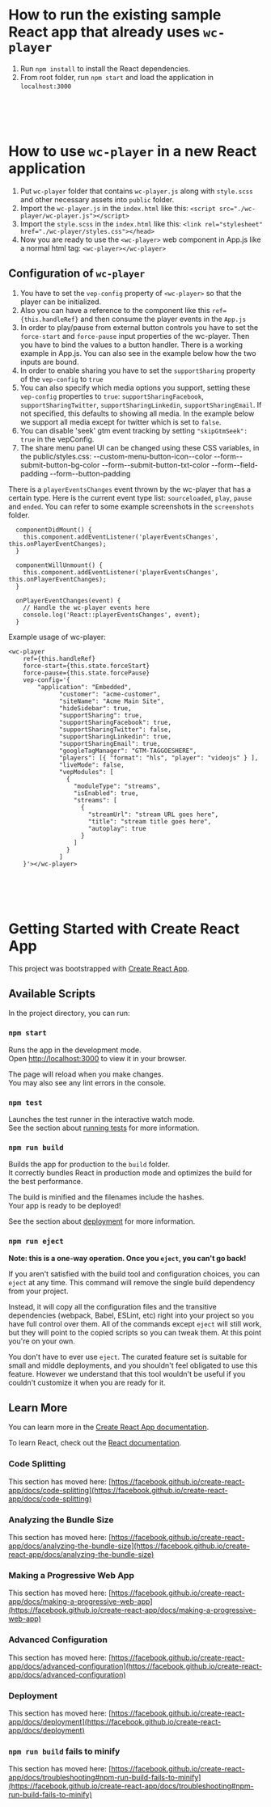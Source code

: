 # How to run the existing sample React app that already uses `wc-player`
1. Run `npm install` to install the React dependencies.
2. From root folder, run `npm start` and load the application in `localhost:3000`

<br/>
<br/>
<br/>

# How to use `wc-player` in a new React application

1. Put `wc-player` folder that contains `wc-player.js` along with `style.scss` and other necessary assets into `public` folder.
2. Import the `wc-player.js` in the `index.html` like this:
`<script src="./wc-player/wc-player.js"></script>`
3. Import the `style.scss` in the `index.html` like this:
`<link rel="stylesheet" href="./wc-player/styles.css"></head>`
4. Now you are ready to use the `<wc-player>` web component in App.js like a normal html tag:
`<wc-player></wc-player>`

## Configuration of `wc-player`
1. You have to set the `vep-config` property of `<wc-player>` so that the player can be initialized. 
2. Also you can have a reference to the component like this `ref={this.handleRef}` and then consume the player events in the `App.js`
3. In order to play/pause from external button controls you have to set the `force-start` and `force-pause` input properties of the wc-player. 
Then you have to bind the values to a button handler. There is a working example in App.js. You can also see in the example below how the two inputs are bound.
4. In order to enable sharing you have to set the `supportSharing` property of the `vep-config` to `true`
5. You can also specify which media options you support, setting these `vep-config` properties to `true`: 
`supportSharingFacebook`, `supportSharingTwitter`, `supportSharingLinkedin`, `supportSharingEmail`. If not specified, this defaults to showing all media.
In the example below we support all media except for twitter which is set to `false`.
6. You can disable 'seek' gtm event tracking by setting `"skipGtmSeek": true` in the vepConfig.
7. The share menu panel UI can be changed using these CSS variables, in the public/styles.css:
--custom-menu-button-icon--color
--form--submit-button-bg-color
--form--submit-button-txt-color
--form--field-padding
--form--button-padding

There is a `playerEventsChanges` event thrown by the wc-player that has a certain type. Here is the current event type list: `sourceloaded`, `play`, `pause` and `ended`.
You can refer to some example screenshots in the `screenshots` folder.

```
  componentDidMount() {
    this.component.addEventListener('playerEventsChanges', this.onPlayerEventChanges);
  }

  componentWillUnmount() {
    this.component.addEventListener('playerEventsChanges', this.onPlayerEventChanges);
  }

  onPlayerEventChanges(event) {
    // Handle the wc-player events here
    console.log('React::playerEventsChanges', event);
  }
```

Example usage of wc-player:

```
<wc-player 
    ref={this.handleRef}
    force-start={this.state.forceStart}
    force-pause={this.state.forcePause}
    vep-config='{
        "application": "Embedded",
              "customer": "acme-customer",
              "siteName": "Acme Main Site",
              "hideSidebar": true,
              "supportSharing": true,
              "supportSharingFacebook": true,
              "supportSharingTwitter": false,
              "supportSharingLinkedin": true,
              "supportSharingEmail": true,
              "googleTagManager": "GTM-TAGGOESHERE",
              "players": [{ "format": "hls", "player": "videojs" } ],
              "liveMode": false,
              "vepModules": [
                {
                  "moduleType": "streams",
                  "isEnabled": true,
                  "streams": [
                    {
                      "streamUrl": "stream URL goes here",
                      "title": "stream title goes here",
                      "autoplay": true
                    }
                  ]
                }
              ]
    }'></wc-player>
```

<br/>
<br/>
<br/>

# Getting Started with Create React App

This project was bootstrapped with [Create React App](https://github.com/facebook/create-react-app).

## Available Scripts

In the project directory, you can run:

### `npm start`

Runs the app in the development mode.\
Open [http://localhost:3000](http://localhost:3000) to view it in your browser.

The page will reload when you make changes.\
You may also see any lint errors in the console.

### `npm test`

Launches the test runner in the interactive watch mode.\
See the section about [running tests](https://facebook.github.io/create-react-app/docs/running-tests) for more information.

### `npm run build`

Builds the app for production to the `build` folder.\
It correctly bundles React in production mode and optimizes the build for the best performance.

The build is minified and the filenames include the hashes.\
Your app is ready to be deployed!

See the section about [deployment](https://facebook.github.io/create-react-app/docs/deployment) for more information.

### `npm run eject`

**Note: this is a one-way operation. Once you `eject`, you can't go back!**

If you aren't satisfied with the build tool and configuration choices, you can `eject` at any time. This command will remove the single build dependency from your project.

Instead, it will copy all the configuration files and the transitive dependencies (webpack, Babel, ESLint, etc) right into your project so you have full control over them. All of the commands except `eject` will still work, but they will point to the copied scripts so you can tweak them. At this point you're on your own.

You don't have to ever use `eject`. The curated feature set is suitable for small and middle deployments, and you shouldn't feel obligated to use this feature. However we understand that this tool wouldn't be useful if you couldn't customize it when you are ready for it.

## Learn More

You can learn more in the [Create React App documentation](https://facebook.github.io/create-react-app/docs/getting-started).

To learn React, check out the [React documentation](https://reactjs.org/).

### Code Splitting

This section has moved here: [https://facebook.github.io/create-react-app/docs/code-splitting](https://facebook.github.io/create-react-app/docs/code-splitting)

### Analyzing the Bundle Size

This section has moved here: [https://facebook.github.io/create-react-app/docs/analyzing-the-bundle-size](https://facebook.github.io/create-react-app/docs/analyzing-the-bundle-size)

### Making a Progressive Web App

This section has moved here: [https://facebook.github.io/create-react-app/docs/making-a-progressive-web-app](https://facebook.github.io/create-react-app/docs/making-a-progressive-web-app)

### Advanced Configuration

This section has moved here: [https://facebook.github.io/create-react-app/docs/advanced-configuration](https://facebook.github.io/create-react-app/docs/advanced-configuration)

### Deployment

This section has moved here: [https://facebook.github.io/create-react-app/docs/deployment](https://facebook.github.io/create-react-app/docs/deployment)

### `npm run build` fails to minify

This section has moved here: [https://facebook.github.io/create-react-app/docs/troubleshooting#npm-run-build-fails-to-minify](https://facebook.github.io/create-react-app/docs/troubleshooting#npm-run-build-fails-to-minify)

